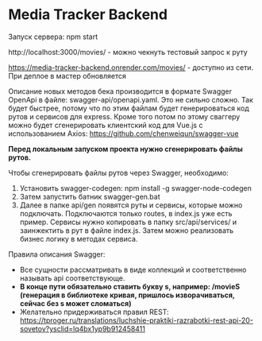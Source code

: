 # Media Tracker Backend

Запуск сервера: npm start

http://localhost:3000/movies/ - можно чекнуть тестовый запрос к руту

https://media-tracker-backend.onrender.com/movies/ - доступно из сети. При деплое в мастер обновляется

Описание новых методов бека производится в формате Swagger OpenApi в файле: swagger-api/openapi.yaml. Это не сильно сложно.
Так будет быстрее, потому что по этим файлам будет генерироваться код рутов и сервисов для express.
Кроме того потом по этому сваггеру можно будет сгенерировать клиентский код для Vue.js с использованием Axios:
https://github.com/chenweiqun/swagger-vue

**Перед локальным запуском проекта нужно сгенерировать файлы рутов.**

Чтобы сгенерировать файлы рутов через Swagger, необходимо: 
1. Установить swagger-codegen: npm install -g swagger-node-codegen
2. Затем запустить батник swagger-gen.bat
3. Далее в папке api/gen появятся руты и сервисы, которые можно подключать.
Подключаются только routes, в index.js уже есть пример. Сервисы нужно копировать в папку src/api/services/ и заинжектить в рут в файле index.js.
Затем можно реализовать бизнес логику в методах сервиса.

Правила описания Swagger:
- Все сущности рассматривать в виде коллекций и соответственно называть api соответствующе.
- **В конце пути обязательно ставить букву s, например: /movieS (генерация в библиотеке кривая, пришлось изворачиваться, сейчас без s может сломаться)**
- Желательно придерживаться правил REST: https://tproger.ru/translations/luchshie-praktiki-razrabotki-rest-api-20-sovetov?ysclid=lq4bx1yp9b912458411
